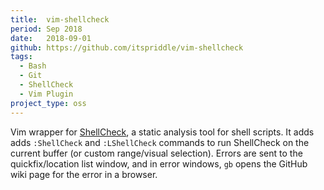 ```yaml
---
title:  vim-shellcheck
period: Sep 2018
date:   2018-09-01
github: https://github.com/itspriddle/vim-shellcheck
tags:
  - Bash
  - Git
  - ShellCheck
  - Vim Plugin
project_type: oss
---
```


Vim wrapper for [ShellCheck][], a static analysis tool for shell scripts. It
adds adds `:ShellCheck` and `:LShellCheck` commands to run ShellCheck on the
current buffer (or custom range/visual selection). Errors are sent to the
quickfix/location list window, and in error windows, `gb` opens the GitHub
wiki page for the error in a browser.

[ShellCheck]: https://github.com/koalaman/shellcheck

